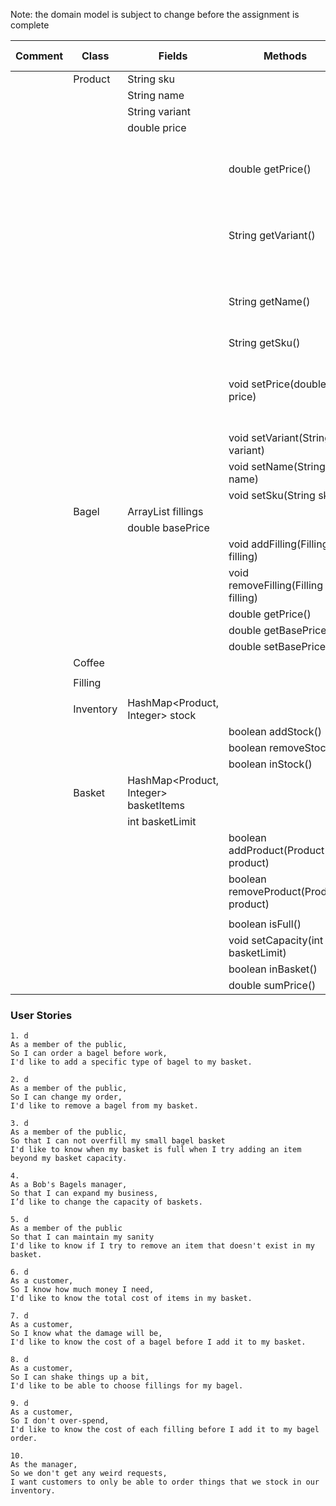

Note: the domain model is subject to change before the assignment is complete

| Comment | Class     | Fields                                | Methods                                | Test | Implemented | Situation                                  | Output / Response                           |
|---------|-----------|---------------------------------------|----------------------------------------|------|-------------|--------------------------------------------|---------------------------------------------|
|         | Product   | String sku                            |                                        |      |             |                                            |                                             |
|         |           | String name                           |                                        |      |             |                                            |                                             |
|         |           | String variant                        |                                        |      |             |                                            |                                             |
|         |           | double price                          |                                        |      |             |                                            |                                             |
|         |           |                                       | double getPrice()                      | x    | x           | Get product price outside of class         | returns a double representing product price |
|         |           |                                       | String getVariant()                    | x    | x           | get product variant outside of class       | returns a String containing product variant |
|         |           |                                       | String getName()                       | x    | x           | get product name outside of class          | returns a String containing product name    |
|         |           |                                       | String getSku()                        | x    | x           |                                            |                                             |
|         |           |                                       | void setPrice(double price)            | x    | x           | Change product price from outside of class | the product                                 |
|         |           |                                       | void setVariant(String variant)        | x    | x           |                                            |                                             |
|         |           |                                       | void setName(String name)              | x    | x           |                                            |                                             |
|         |           |                                       | void setSku(String sku)                | x    | x           |                                            |                                             |
|         | Bagel     | ArrayList<Filling> fillings           |                                        |      |             |                                            |                                             |
|         |           | double basePrice                      |                                        |      |             |                                            |                                             |
|         |           |                                       | void addFilling(Filling filling)       |      |             |                                            |                                             |
|         |           |                                       | void removeFilling(Filling filling)    |      |             |                                            |                                             |
|         |           |                                       | double getPrice()                      |      |             |                                            |                                             |
|         |           |                                       | double getBasePrice()                  |      |             |                                            |                                             |
|         |           |                                       | double setBasePrice()                  |      |             |                                            |                                             |
|         | Coffee    |                                       |                                        |      |             |                                            |                                             |
|         |           |                                       |                                        |      |             |                                            |                                             |
|         | Filling   |                                       |                                        |      |             |                                            |                                             |
|         |           |                                       |                                        |      |             |                                            |                                             |
|         | Inventory | HashMap<Product, Integer> stock       |                                        |      |             |                                            |                                             |
|         |           |                                       | boolean addStock()                     |      |             |                                            |                                             |
|         |           |                                       | boolean removeStock()                  |      |             |                                            |                                             |
|         |           |                                       | boolean inStock()                      |      |             |                                            |                                             |
|         | Basket    | HashMap<Product, Integer> basketItems |                                        |      |             |                                            |                                             |
|         |           | int basketLimit                       |                                        |      |             |                                            |                                             |
|         |           |                                       | boolean addProduct(Product product)    |      |             |                                            |                                             |
|         |           |                                       | boolean removeProduct(Product product) |      |             |                                            |                                             |
|         |           |                                       |                                        |      |             |                                            |                                             |
|         |           |                                       | boolean isFull()                       |      |             |                                            |                                             |
|         |           |                                       | void setCapacity(int basketLimit)      |      |             |                                            |                                             |
|         |           |                                       | boolean inBasket()                     |      |             |                                            |                                             |
|         |           |                                       | double sumPrice()                      |      |             |                                            |                                             |

### User Stories
```
1. d
As a member of the public,
So I can order a bagel before work,
I'd like to add a specific type of bagel to my basket.
```

```
2. d
As a member of the public,
So I can change my order,
I'd like to remove a bagel from my basket.
```

```
3. d
As a member of the public,
So that I can not overfill my small bagel basket
I'd like to know when my basket is full when I try adding an item beyond my basket capacity.
```

```
4.  
As a Bob's Bagels manager,
So that I can expand my business,
I’d like to change the capacity of baskets.
```

```
5. d
As a member of the public
So that I can maintain my sanity
I'd like to know if I try to remove an item that doesn't exist in my basket.
```

```
6. d
As a customer,
So I know how much money I need,
I'd like to know the total cost of items in my basket.
```

```
7. d
As a customer,
So I know what the damage will be,
I'd like to know the cost of a bagel before I add it to my basket.
```

```
8. d
As a customer,
So I can shake things up a bit,
I'd like to be able to choose fillings for my bagel.
```

```
9. d
As a customer,
So I don't over-spend,
I'd like to know the cost of each filling before I add it to my bagel order.
```

```
10. 
As the manager,
So we don't get any weird requests,
I want customers to only be able to order things that we stock in our inventory.
```